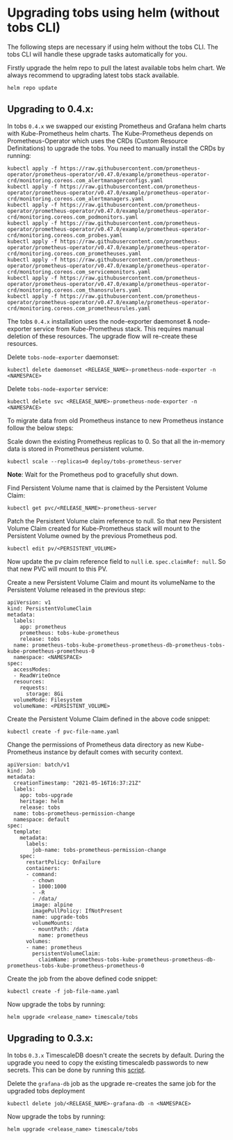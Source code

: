 # Upgrading tobs using helm (without tobs CLI)

The following steps are necessary if using helm without the tobs CLI. The tobs CLI will handle these upgrade tasks automatically for you.

Firstly upgrade the helm repo to pull the latest available tobs helm chart.  We always recommend to upgrading latest tobs stack available. 
```
helm repo update
```

## Upgrading to 0.4.x:

In tobs `0.4.x` we swapped our existing Prometheus and Grafana helm charts with Kube-Prometheus helm charts. The Kube-Prometheus depends on Prometheus-Operator which uses the CRDs (Custom Resource Definitations) to upgrade the tobs. You need to manually install the CRDs by running:

```
kubectl apply -f https://raw.githubusercontent.com/prometheus-operator/prometheus-operator/v0.47.0/example/prometheus-operator-crd/monitoring.coreos.com_alertmanagerconfigs.yaml
kubectl apply -f https://raw.githubusercontent.com/prometheus-operator/prometheus-operator/v0.47.0/example/prometheus-operator-crd/monitoring.coreos.com_alertmanagers.yaml
kubectl apply -f https://raw.githubusercontent.com/prometheus-operator/prometheus-operator/v0.47.0/example/prometheus-operator-crd/monitoring.coreos.com_podmonitors.yaml
kubectl apply -f https://raw.githubusercontent.com/prometheus-operator/prometheus-operator/v0.47.0/example/prometheus-operator-crd/monitoring.coreos.com_probes.yaml
kubectl apply -f https://raw.githubusercontent.com/prometheus-operator/prometheus-operator/v0.47.0/example/prometheus-operator-crd/monitoring.coreos.com_prometheuses.yaml
kubectl apply -f https://raw.githubusercontent.com/prometheus-operator/prometheus-operator/v0.47.0/example/prometheus-operator-crd/monitoring.coreos.com_servicemonitors.yaml
kubectl apply -f https://raw.githubusercontent.com/prometheus-operator/prometheus-operator/v0.47.0/example/prometheus-operator-crd/monitoring.coreos.com_thanosrulers.yaml
kubectl apply -f https://raw.githubusercontent.com/prometheus-operator/prometheus-operator/v0.47.0/example/prometheus-operator-crd/monitoring.coreos.com_prometheusrules.yaml
```

The tobs `0.4.x` installation uses the node-exporter daemonset & node-exporter service from Kube-Prometheus stack. This requires manual deletion of these resources. The upgrade flow will re-create these resources. 

Delete `tobs-node-exporter` daemonset:

```
kubectl delete daemonset <RELEASE_NAME>-prometheus-node-exporter -n <NAMESPACE>
``` 

Delete `tobs-node-exporter` service:

```
kubectl delete svc <RELEASE_NAME>-prometheus-node-exporter -n <NAMESPACE>
```

To migrate data from old Prometheus instance to new Prometheus instance follow the below steps:

Scale down the existing Prometheus replicas to 0. So that all the in-memory data is stored in Prometheus persistent volume. 

```
kubectl scale --replicas=0 deploy/tobs-prometheus-server 
```
**Note**: Wait for the Prometheus pod to gracefully shut down.

Find Persistent Volume name that is claimed by the Persistent Volume Claim:

```
kubectl get pvc/<RELEASE_NAME>-prometheus-server
```

Patch the Persistent Volume claim reference to null. So that new Persistent Volume Claim created for Kube-Prometheus stack will mount to the Persistent Volume owned by the previous Prometheus pod.

```
kubectl edit pv/<PERSISTENT_VOLUME>
```

Now update the pv claim reference field to `null` i.e. `spec.claimRef: null`. So that new PVC will mount to this PV. 

Create a new Persistent Volume Claim and mount its volumeName to the Persistent Volume released in the previous step:

```
apiVersion: v1
kind: PersistentVolumeClaim
metadata:
  labels:
    app: prometheus
    prometheus: tobs-kube-prometheus
    release: tobs
  name: prometheus-tobs-kube-prometheus-prometheus-db-prometheus-tobs-kube-prometheus-prometheus-0
  namespace: <NAMESPACE>
spec:
  accessModes:
  - ReadWriteOnce
  resources:
    requests:
      storage: 8Gi
  volumeMode: Filesystem
  volumeName: <PERSISTENT_VOLUME>
```

Create the Persistent Volume Claim defined in the above code snippet:

```
kubectl create -f pvc-file-name.yaml
```

Change the permissions of Prometheus data directory as new Kube-Prometheus instance by default comes with security context.

```
apiVersion: batch/v1
kind: Job
metadata:
  creationTimestamp: "2021-05-16T16:37:21Z"
  labels:
    app: tobs-upgrade
    heritage: helm
    release: tobs
  name: tobs-prometheus-permission-change
  namespace: default
spec:
  template:
    metadata:
      labels:
        job-name: tobs-prometheus-permission-change
    spec:
      restartPolicy: OnFailure
      containers:
      - command:
        - chown
        - 1000:1000
        - -R
        - /data/
        image: alpine
        imagePullPolicy: IfNotPresent
        name: upgrade-tobs
        volumeMounts:
        - mountPath: /data
          name: prometheus
      volumes:
      - name: prometheus
        persistentVolumeClaim:
          claimName: prometheus-tobs-kube-prometheus-prometheus-db-prometheus-tobs-kube-prometheus-prometheus-0
```

Create the job from the above defined code snippet:

```
kubectl create -f job-file-name.yaml
```


Now upgrade the tobs by running:
```
helm upgrade <release_name> timescale/tobs
```

## Upgrading to 0.3.x:

In tobs `0.3.x` TimescaleDB doesn't create the secrets by default. During the upgrade you need to copy the existing timescaledb passwords to new secrets. This can be done by running this [script](https://github.com/timescale/timescaledb-kubernetes/blob/master/charts/timescaledb-single/upgrade-guide.md#migrate-the-secrets).

Delete the `grafana-db` job as the upgrade re-creates the same job for the upgraded tobs deployment

```
kubectl delete job/<RELEASE_NAME>-grafana-db -n <NAMESPACE>
``` 

Now upgrade the tobs by running:
```
helm upgrade <release_name> timescale/tobs
```